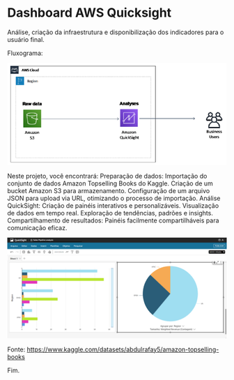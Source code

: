 # Dashboard AWS Quicksight

Análise, criação da infraestrutura e disponibilização dos indicadores para o usuário final.

Fluxograma:

<div align="center">
  <img src="https://github.com/CamilaDeAlm/Quicksight_AWS_Project/blob/main/folder/1.png" alt="Exemplo" width="largura" height="altura">
</div>

Neste projeto, você encontrará:
Preparação de dados: Importação do conjunto de dados Amazon Topselling Books do Kaggle. Criação de um bucket Amazon S3 para armazenamento.
Configuração de um arquivo JSON para upload via URL, otimizando o processo de importação.
Análise QuickSight: Criação de painéis interativos e personalizáveis. Visualização de dados em tempo real. Exploração de tendências, padrões e insights.
Compartilhamento de resultados: Painéis facilmente compartilháveis ​​para comunicação eficaz.

<div align="center">
  <img src="https://github.com/CamilaDeAlm/Quicksight_AWS_Project/blob/main/folder/5.png" alt="Exemplo" width="largura" height="altura">
</div>

Fonte: https://www.kaggle.com/datasets/abdulrafay5/amazon-topselling-books

Fim.

